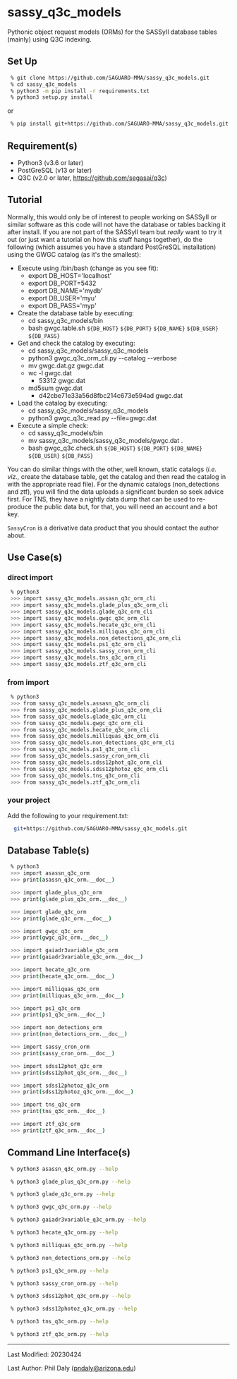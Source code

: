 # sassy_q3c_models

Pythonic object request models (ORMs) for the SASSyII database tables (mainly) using Q3C indexing.


## Set Up

```bash
 % git clone https://github.com/SAGUARO-MMA/sassy_q3c_models.git
 % cd sassy_q3c_models
 % python3 -m pip install -r requirements.txt
 % python3 setup.py install
```

or

```bash
 % pip install git+https://github.com/SAGUARO-MMA/sassy_q3c_models.git
```


## Requirement(s)

 - Python3 (v3.6 or later)
 - PostGreSQL (v13 or later)
 - Q3C (v2.0 or later, https://github.com/segasai/q3c)

## Tutorial

Normally, this would only be of interest to people working on SASSyII or similar software as this 
code will not have the database or tables backing it after install. If you are not part of the SASSyII 
team but *really* want to try it out (or just want a tutorial on how this stuff hangs 
together), do the following (which assumes you have a standard PostGreSQL installation) using the GWGC 
catalog (as it's the smallest):

 - Execute using /bin/bash (change as you see fit):
   - export DB_HOST='localhost'
   - export DB_PORT=5432
   - export DB_NAME='mydb'
   - export DB_USER='myu'
   - export DB_PASS='myp'
 - Create the database table by executing:
   - cd sassy_q3c_models/bin
   - bash gwgc.table.sh `${DB_HOST}` `${DB_PORT}` `${DB_NAME}` `${DB_USER}` `${DB_PASS}`
 - Get and check the catalog by executing:
   - cd sassy_q3c_models/sassy_q3c_models
   - python3 gwgc_q3c_orm_cli.py --catalog --verbose
   - mv gwgc.dat.gz gwgc.dat
   - wc -l gwgc.dat
     - 53312 gwgc.dat
   - md5sum gwgc.dat
     - d42cbe71e33a56d8fbc214c673e594ad gwgc.dat
 - Load the catalog by executing:
   - cd sassy_q3c_models/sassy_q3c_models
   - python3 gwgc_q3c_read.py --file=gwgc.dat
 - Execute a simple check:
   - cd sassy_q3c_models/bin
   - mv sassy_q3c_models/sassy_q3c_models/gwgc.dat .
   - bash gwgc_q3c.check.sh `${DB_HOST}` `${DB_PORT}` `${DB_NAME}` `${DB_USER}` `${DB_PASS}`

You can do similar things with the other, well known, static catalogs (*i.e. viz.,* create the database
table, get the catalog and then read the catalog in with the appropriate read file). For the dynamic catalogs 
(non_detections and ztf), you will find the data uploads a significant burden so seek advice first.
For TNS, they have a nightly data dump that can be used to re-produce the public data but, for that,
you will need an account and a bot key.

`SassyCron` is a derivative data product that you should contact the author about.

## Use Case(s)

### direct import
```bash 
 % python3
 >>> import sassy_q3c_models.assasn_q3c_orm_cli
 >>> import sassy_q3c_models.glade_plus_q3c_orm_cli
 >>> import sassy_q3c_models.glade_q3c_orm_cli
 >>> import sassy_q3c_models.gwgc_q3c_orm_cli
 >>> import sassy_q3c_models.hecate_q3c_orm_cli
 >>> import sassy_q3c_models.milliquas_q3c_orm_cli
 >>> import sassy_q3c_models.non_detections_q3c_orm_cli
 >>> import sassy_q3c_models.ps1_q3c_orm_cli
 >>> import sassy_q3c_models.sassy_cron_orm_cli
 >>> import sassy_q3c_models.tns_q3c_orm_cli
 >>> import sassy_q3c_models.ztf_q3c_orm_cli
```

### from import

```bash 
 % python3
 >>> from sassy_q3c_models.assasn_q3c_orm_cli
 >>> from sassy_q3c_models.glade_plus_q3c_orm_cli
 >>> from sassy_q3c_models.glade_q3c_orm_cli
 >>> from sassy_q3c_models.gwgc_q3c_orm_cli
 >>> from sassy_q3c_models.hecate_q3c_orm_cli
 >>> from sassy_q3c_models.milliquas_q3c_orm_cli
 >>> from sassy_q3c_models.non_detections_q3c_orm_cli
 >>> from sassy_q3c_models.ps1_q3c_orm_cli
 >>> from sassy_q3c_models.sassy_cron_orm_cli
 >>> from sassy_q3c_models.sdss12phot_q3c_orm_cli
 >>> from sassy_q3c_models.sdss12photoz_q3c_orm_cli
 >>> from sassy_q3c_models.tns_q3c_orm_cli
 >>> from sassy_q3c_models.ztf_q3c_orm_cli
```

### your project

Add the following to your requirement.txt:

```bash
  git+https://github.com/SAGUARO-MMA/sassy_q3c_models.git
```

## Database Table(s)

```bash
 % python3
 >>> import asassn_q3c_orm
 >>> print(asassn_q3c_orm.__doc__)

 >>> import glade_plus_q3c_orm
 >>> print(glade_plus_q3c_orm.__doc__)

 >>> import glade_q3c_orm
 >>> print(glade_q3c_orm.__doc__)

 >>> import gwgc_q3c_orm
 >>> print(gwgc_q3c_orm.__doc__)

 >>> import gaiadr3variable_q3c_orm
 >>> print(gaiadr3variable_q3c_orm.__doc__)

 >>> import hecate_q3c_orm
 >>> print(hecate_q3c_orm.__doc__)

 >>> import milliquas_q3c_orm
 >>> print(milliquas_q3c_orm.__doc__)

 >>> import ps1_q3c_orm
 >>> print(ps1_q3c_orm.__doc__)

 >>> import non_detections_orm
 >>> print(non_detections_orm.__doc__)

 >>> import sassy_cron_orm
 >>> print(sassy_cron_orm.__doc__)

 >>> import sdss12phot_q3c_orm
 >>> print(sdss12phot_q3c_orm.__doc__)

 >>> import sdss12photoz_q3c_orm
 >>> print(sdss12photoz_q3c_orm.__doc__)

 >>> import tns_q3c_orm
 >>> print(tns_q3c_orm.__doc__)

 >>> import ztf_q3c_orm
 >>> print(ztf_q3c_orm.__doc__)
```

## Command Line Interface(s)

```bash
 % python3 asassn_q3c_orm.py --help

 % python3 glade_plus_q3c_orm.py --help

 % python3 glade_q3c_orm.py --help

 % python3 gwgc_q3c_orm.py --help

 % python3 gaiadr3variable_q3c_orm.py --help

 % python3 hecate_q3c_orm.py --help

 % python3 milliquas_q3c_orm.py --help

 % python3 non_detections_orm.py --help

 % python3 ps1_q3c_orm.py --help

 % python3 sassy_cron_orm.py --help

 % python3 sdss12phot_q3c_orm.py --help

 % python3 sdss12photoz_q3c_orm.py --help

 % python3 tns_q3c_orm.py --help

 % python3 ztf_q3c_orm.py --help
```

--------------------------------------

Last Modified: 20230424

Last Author: Phil Daly (pndaly@arizona.edu)
